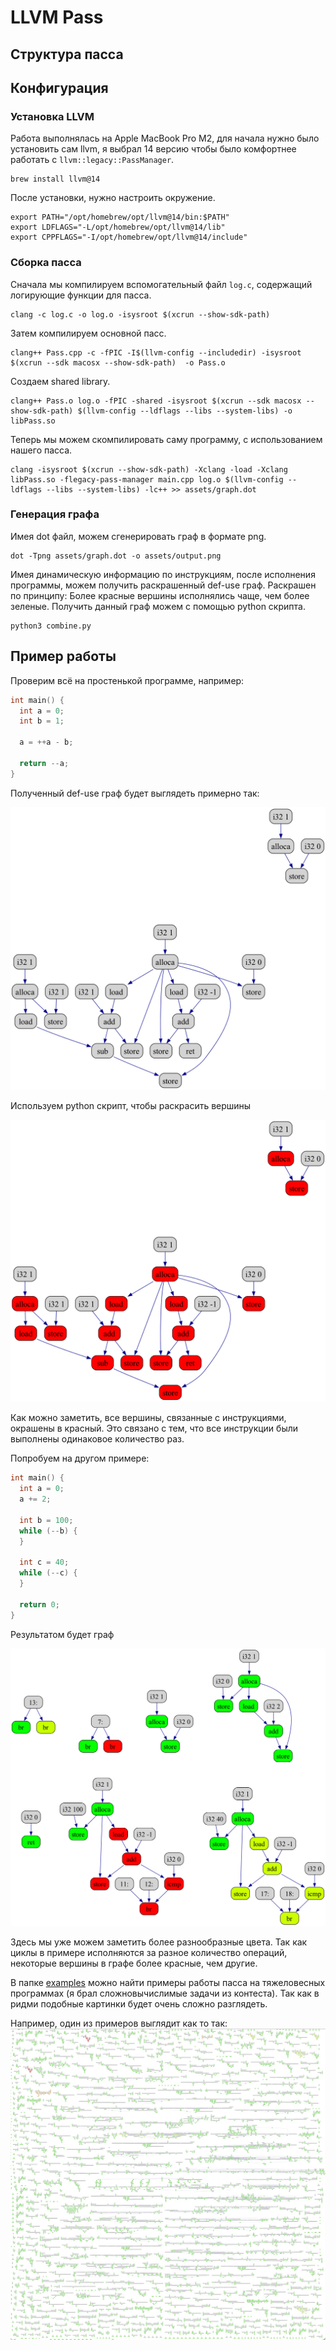 # LLVM Pass
## Структура пасса
## Конфигурация
### Установка LLVM

Работа выполнялась на Apple MacBook Pro M2, для начала нужно было установить сам llvm, я выбрал 14 версию чтобы было комфортнее работать с ```llvm::legacy::PassManager```.
```
brew install llvm@14
```

После установки, нужно настроить окружение.
```
export PATH="/opt/homebrew/opt/llvm@14/bin:$PATH"
export LDFLAGS="-L/opt/homebrew/opt/llvm@14/lib"
export CPPFLAGS="-I/opt/homebrew/opt/llvm@14/include"
```

### Сборка пасса

Сначала мы компилируем вспомогательный файл ```log.c```, содержащий логирующие функции для пасса.
```
clang -c log.c -o log.o -isysroot $(xcrun --show-sdk-path)
```

Затем компилируем основной пасс.
```
clang++ Pass.cpp -c -fPIC -I$(llvm-config --includedir) -isysroot $(xcrun --sdk macosx --show-sdk-path)  -o Pass.o
```

Создаем shared library.
```
clang++ Pass.o log.o -fPIC -shared -isysroot $(xcrun --sdk macosx --show-sdk-path) $(llvm-config --ldflags --libs --system-libs) -o libPass.so
```

Теперь мы можем скомпилировать саму программу, с использованием нашего пасса.
```
clang -isysroot $(xcrun --show-sdk-path) -Xclang -load -Xclang libPass.so -flegacy-pass-manager main.cpp log.o $(llvm-config --ldflags --libs --system-libs) -lc++ >> assets/graph.dot
```

### Генерация графа

Имея dot файл, можем сгенерировать граф в формате png.
```
dot -Tpng assets/graph.dot -o assets/output.png
```

Имея динамическую информацию по инструкциям, после исполнения программы, можем получить раскрашенный def-use граф. Раскрашен по принципу: Более красные вершины исполнялись чаще, чем более зеленые. Получить данный граф можем с помощью python скрипта.

```
python3 combine.py
```

## Пример работы

Проверим всё на простенькой программе, например:
```cpp
int main() {
  int a = 0;
  int b = 1;

  a = ++a - b;

  return --a;
}
```

Полученный def-use граф будет выглядеть примерно так:

![](/readme_assets/simple/output.png)

Используем python скрипт, чтобы раскрасить вершины

![](/readme_assets/simple/dynamic_output.png)

Как можно заметить, все вершины, связанные с инструкциями, окрашены в красный. Это связано с тем, что все инструкции были выполнены одинаковое количество раз.

Попробуем на другом примере:

```cpp
int main() {
  int a = 0;
  a += 2;

  int b = 100;
  while (--b) {
  }

  int c = 40;
  while (--c) {
  }

  return 0;
}
```

Результатом будет граф

![](/readme_assets/cycle/dynamic_output.png)

Здесь мы уже можем заметить более разнообразные цвета. Так как циклы в примере исполняются за разное количество операций, некоторые вершины в графе более красные, чем другие.

В папке [examples](examples) можно найти примеры работы пасса на тяжеловесных программах (я брал сложновычислимые задачи из контеста). Так как в ридми подобные картинки будет очень сложно разглядеть.

Например, один из примеров выглядит как то так:
![](/readme_assets/heavy_result.png)



